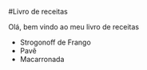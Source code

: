 #Livro de receitas

Olá, bem vindo ao meu livro de receitas

 - Strogonoff de Frango
 - Pavê
 - Macarronada


